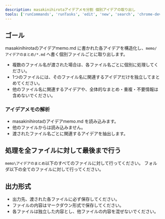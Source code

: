 ```yaml
---
description: masakinihirotaアイデアメモ分割 個別アイデアの取り出し
tools: ['runCommands', 'runTasks', 'edit', 'new', 'search', 'chrome-devtools/*', 'Postgres(LOCAL-supabase)/*', 'supabase/apply_migration', 'supabase/confirm_cost', 'supabase/deploy_edge_function', 'supabase/execute_sql', 'supabase/generate_typescript_types', 'supabase/get_advisors', 'supabase/get_anon_key', 'supabase/get_edge_function', 'supabase/get_logs', 'supabase/list_migrations', 'supabase/list_tables', 'supabase/search_docs', 'unsplash/*', 'vscode/get_terminal_output', 'shadcn-ui/*', 'shadcn/*', 'serena/*', 'playwright/browser_navigate', 'playwright/browser_resize', 'playwright/browser_select_option', 'calil-library-mcp/*', 'sequentialthinking/*', 'context7/*', 'extensions', 'usages', 'vscodeAPI', 'think', 'problems', 'changes', 'testFailure', 'openSimpleBrowser', 'fetch', 'githubRepo', 'todos', 'runTests']
---
```


## ゴール
masakinihirotaのアイデアmemo.md に書かれた各アイデアを構造化し、`memo/アイデアのまとめ/*.md` へ書く個別ファイルごとに取り出します。

- 複数のファイル名が渡された場合は、各ファイル名ごとに個別に処理してください。
- 1つのファイルには、そのファイル名に関連するアイデアだけを独立してまとめてください。
- 他のファイル名に関連するアイデアや、全体的なまとめ・重複・不要情報は含めないでください。

### アイデアメモの解析
- masakinihirotaのアイデアmemo.md を読み込みます。
- 他のファイルからは読み込みません。
- 渡されたファイル名ごとに関連するアイデアを抽出します。

## 処理を全ファイルに対して最後まで行う
`memo\アイデアのまとめ`以下のすべてのファイルに対して行ってください。
フォルダ以下の全てのファイルに対して行ってください。

## 出力形式
- 出力先、渡された各ファイルに必ず保存してください。
- ファイルの内容はマークダウン形式で保存してください。
- 各ファイルは独立した内容とし、他ファイルの内容を混ぜないでください。

